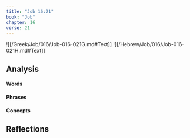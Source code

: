 ```yaml
---
title: "Job 16:21"
book: "Job"
chapter: 16
verse: 21
---
```

![[/Greek/Job/016/Job-016-021G.md#Text]]
![[/Hebrew/Job/016/Job-016-021H.md#Text]]

## Analysis

#### Words

#### Phrases

#### Concepts

## Reflections
